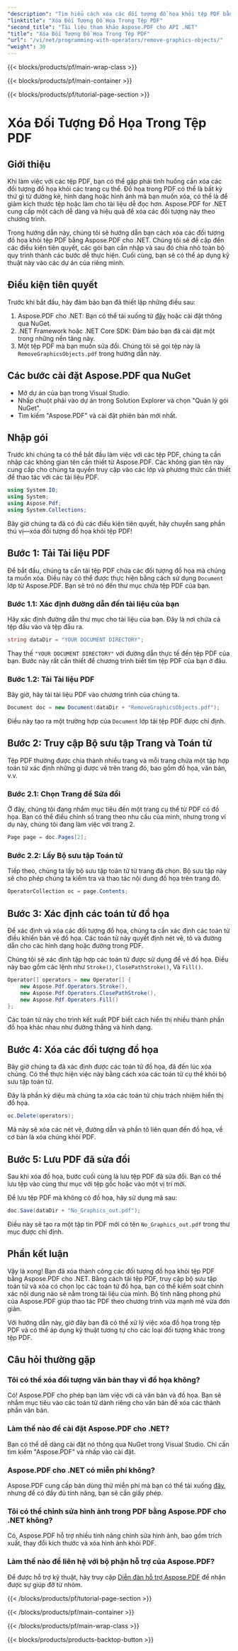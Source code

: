 ```yaml
---
"description": "Tìm hiểu cách xóa các đối tượng đồ họa khỏi tệp PDF bằng Aspose.PDF cho .NET trong hướng dẫn từng bước này. Đơn giản hóa các tác vụ thao tác PDF của bạn."
"linktitle": "Xóa Đối Tượng Đồ Họa Trong Tệp PDF"
"second_title": "Tài liệu tham khảo Aspose.PDF cho API .NET"
"title": "Xóa Đối Tượng Đồ Họa Trong Tệp PDF"
"url": "/vi/net/programming-with-operators/remove-graphics-objects/"
"weight": 30
---
```


{{< blocks/products/pf/main-wrap-class >}}

{{< blocks/products/pf/main-container >}}

{{< blocks/products/pf/tutorial-page-section >}}

# Xóa Đối Tượng Đồ Họa Trong Tệp PDF

## Giới thiệu

Khi làm việc với các tệp PDF, bạn có thể gặp phải tình huống cần xóa các đối tượng đồ họa khỏi các trang cụ thể. Đồ họa trong PDF có thể là bất kỳ thứ gì từ đường kẻ, hình dạng hoặc hình ảnh mà bạn muốn xóa, có thể là để giảm kích thước tệp hoặc làm cho tài liệu dễ đọc hơn. Aspose.PDF for .NET cung cấp một cách dễ dàng và hiệu quả để xóa các đối tượng này theo chương trình.

Trong hướng dẫn này, chúng tôi sẽ hướng dẫn bạn cách xóa các đối tượng đồ họa khỏi tệp PDF bằng Aspose.PDF cho .NET. Chúng tôi sẽ đề cập đến các điều kiện tiên quyết, các gói bạn cần nhập và sau đó chia nhỏ toàn bộ quy trình thành các bước dễ thực hiện. Cuối cùng, bạn sẽ có thể áp dụng kỹ thuật này vào các dự án của riêng mình.

## Điều kiện tiên quyết

Trước khi bắt đầu, hãy đảm bảo bạn đã thiết lập những điều sau:

1. Aspose.PDF cho .NET: Bạn có thể tải xuống từ [đây](https://releases.aspose.com/pdf/net/) hoặc cài đặt thông qua NuGet.
2. .NET Framework hoặc .NET Core SDK: Đảm bảo bạn đã cài đặt một trong những nền tảng này.
3. Một tệp PDF mà bạn muốn sửa đổi. Chúng tôi sẽ gọi tệp này là `RemoveGraphicsObjects.pdf` trong hướng dẫn này.

## Các bước cài đặt Aspose.PDF qua NuGet

- Mở dự án của bạn trong Visual Studio.
- Nhấp chuột phải vào dự án trong Solution Explorer và chọn "Quản lý gói NuGet".
- Tìm kiếm "Aspose.PDF" và cài đặt phiên bản mới nhất.
  
## Nhập gói

Trước khi chúng ta có thể bắt đầu làm việc với các tệp PDF, chúng ta cần nhập các không gian tên cần thiết từ Aspose.PDF. Các không gian tên này cung cấp cho chúng ta quyền truy cập vào các lớp và phương thức cần thiết để thao tác với các tài liệu PDF.

```csharp
using System.IO;
using System;
using Aspose.Pdf;
using System.Collections;
```

Bây giờ chúng ta đã có đủ các điều kiện tiên quyết, hãy chuyển sang phần thú vị—xóa đối tượng đồ họa khỏi tệp PDF!

## Bước 1: Tải Tài liệu PDF

Để bắt đầu, chúng ta cần tải tệp PDF chứa các đối tượng đồ họa mà chúng ta muốn xóa. Điều này có thể được thực hiện bằng cách sử dụng `Document` lớp từ Aspose.PDF. Bạn sẽ trỏ nó đến thư mục chứa tệp PDF của bạn.

### Bước 1.1: Xác định đường dẫn đến tài liệu của bạn

Hãy xác định đường dẫn thư mục cho tài liệu của bạn. Đây là nơi chứa cả tệp đầu vào và tệp đầu ra.

```csharp
string dataDir = "YOUR DOCUMENT DIRECTORY";
```

Thay thế `"YOUR DOCUMENT DIRECTORY"` với đường dẫn thực tế đến tệp PDF của bạn. Bước này rất cần thiết để chương trình biết tìm tệp PDF của bạn ở đâu.

### Bước 1.2: Tải Tài liệu PDF

Bây giờ, hãy tải tài liệu PDF vào chương trình của chúng ta.

```csharp
Document doc = new Document(dataDir + "RemoveGraphicsObjects.pdf");
```

Điều này tạo ra một trường hợp của `Document` lớp tải tệp PDF được chỉ định.

## Bước 2: Truy cập Bộ sưu tập Trang và Toán tử

Tệp PDF thường được chia thành nhiều trang và mỗi trang chứa một tập hợp toán tử xác định những gì được vẽ trên trang đó, bao gồm đồ họa, văn bản, v.v.

### Bước 2.1: Chọn Trang để Sửa đổi

Ở đây, chúng tôi đang nhắm mục tiêu đến một trang cụ thể từ PDF có đồ họa. Bạn có thể điều chỉnh số trang theo nhu cầu của mình, nhưng trong ví dụ này, chúng tôi đang làm việc với trang 2.

```csharp
Page page = doc.Pages[2];
```

### Bước 2.2: Lấy Bộ sưu tập Toán tử

Tiếp theo, chúng ta lấy bộ sưu tập toán tử từ trang đã chọn. Bộ sưu tập này sẽ cho phép chúng ta kiểm tra và thao tác nội dung đồ họa trên trang đó.

```csharp
OperatorCollection oc = page.Contents;
```

## Bước 3: Xác định các toán tử đồ họa

Để xác định và xóa các đối tượng đồ họa, chúng ta cần xác định các toán tử điều khiển bản vẽ đồ họa. Các toán tử này quyết định nét vẽ, tô và đường dẫn cho các hình dạng hoặc đường trong PDF.

Chúng tôi sẽ xác định tập hợp các toán tử được sử dụng để vẽ đồ họa. Điều này bao gồm các lệnh như `Stroke()`, `ClosePathStroke()`, Và `Fill()`.

```csharp
Operator[] operators = new Operator[] {
    new Aspose.Pdf.Operators.Stroke(),
    new Aspose.Pdf.Operators.ClosePathStroke(),
    new Aspose.Pdf.Operators.Fill()
};
```

Các toán tử này cho trình kết xuất PDF biết cách hiển thị nhiều thành phần đồ họa khác nhau như đường thẳng và hình dạng.

## Bước 4: Xóa các đối tượng đồ họa

Bây giờ chúng ta đã xác định được các toán tử đồ họa, đã đến lúc xóa chúng. Có thể thực hiện việc này bằng cách xóa các toán tử cụ thể khỏi bộ sưu tập toán tử.

Đây là phần kỳ diệu mà chúng ta xóa các toán tử chịu trách nhiệm hiển thị đồ họa.

```csharp
oc.Delete(operators);
```

Mã này sẽ xóa các nét vẽ, đường dẫn và phần tô liên quan đến đồ họa, về cơ bản là xóa chúng khỏi PDF.

## Bước 5: Lưu PDF đã sửa đổi

Sau khi xóa đồ họa, bước cuối cùng là lưu tệp PDF đã sửa đổi. Bạn có thể lưu tệp vào cùng thư mục với tệp gốc hoặc vào một vị trí mới.

Để lưu tệp PDF mà không có đồ họa, hãy sử dụng mã sau:

```csharp
doc.Save(dataDir + "No_Graphics_out.pdf");
```

Điều này sẽ tạo ra một tập tin PDF mới có tên `No_Graphics_out.pdf` trong thư mục được chỉ định.

## Phần kết luận

Vậy là xong! Bạn đã xóa thành công các đối tượng đồ họa khỏi tệp PDF bằng Aspose.PDF cho .NET. Bằng cách tải tệp PDF, truy cập bộ sưu tập toán tử và xóa có chọn lọc các toán tử đồ họa, bạn có thể kiểm soát chính xác nội dung nào sẽ nằm trong tài liệu của mình. Bộ tính năng phong phú của Aspose.PDF giúp thao tác PDF theo chương trình vừa mạnh mẽ vừa đơn giản.

Với hướng dẫn này, giờ đây bạn đã có thể xử lý việc xóa đồ họa trong tệp PDF và có thể áp dụng kỹ thuật tương tự cho các loại đối tượng khác trong tệp PDF.

## Câu hỏi thường gặp

### Tôi có thể xóa đối tượng văn bản thay vì đồ họa không?

Có! Aspose.PDF cho phép bạn làm việc với cả văn bản và đồ họa. Bạn sẽ nhắm mục tiêu vào các toán tử dành riêng cho văn bản để xóa các thành phần văn bản.

### Làm thế nào để cài đặt Aspose.PDF cho .NET?

Bạn có thể dễ dàng cài đặt nó thông qua NuGet trong Visual Studio. Chỉ cần tìm kiếm "Aspose.PDF" và nhấp vào cài đặt.

### Aspose.PDF cho .NET có miễn phí không?

Aspose.PDF cung cấp bản dùng thử miễn phí mà bạn có thể tải xuống [đây](https://releases.aspose.com/), nhưng để có đầy đủ tính năng, bạn sẽ cần giấy phép.

### Tôi có thể chỉnh sửa hình ảnh trong PDF bằng Aspose.PDF cho .NET không?

Có, Aspose.PDF hỗ trợ nhiều tính năng chỉnh sửa hình ảnh, bao gồm trích xuất, thay đổi kích thước và xóa hình ảnh khỏi PDF.

### Làm thế nào để liên hệ với bộ phận hỗ trợ của Aspose.PDF?

Để được hỗ trợ kỹ thuật, hãy truy cập [Diễn đàn hỗ trợ Aspose.PDF](https://forum.aspose.com/c/pdf/10) để nhận được sự giúp đỡ từ nhóm.

{{< /blocks/products/pf/tutorial-page-section >}}

{{< /blocks/products/pf/main-container >}}

{{< /blocks/products/pf/main-wrap-class >}}

{{< blocks/products/products-backtop-button >}}
